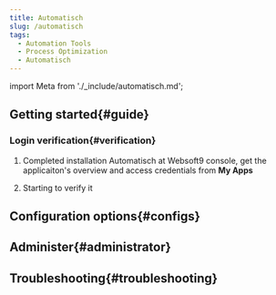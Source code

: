 ```yaml
---
title: Automatisch
slug: /automatisch
tags:
  - Automation Tools
  - Process Optimization
  - Automatisch
---
```


import Meta from './_include/automatisch.md';

<Meta name="meta" />

## Getting started{#guide}

### Login verification{#verification}

1. Completed installation Automatisch at Websoft9 console, get the applicaiton's overview and access credentials from **My Apps**  

2. Starting to verify it

## Configuration options{#configs}

## Administer{#administrator}

## Troubleshooting{#troubleshooting}